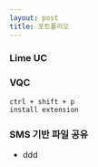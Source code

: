 ```yaml
---
layout: post
title: 포트폴리오
---
```


### Lime UC

### VQC
```
ctrl + shift + p
install extension
```

### SMS 기반 파일 공유

- ddd
